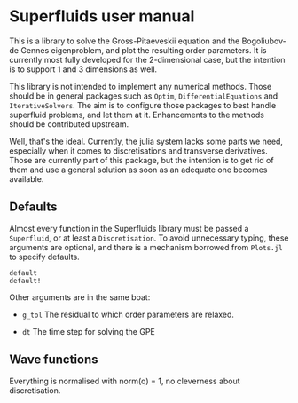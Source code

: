 # Superfluids user manual

This is a library to solve the Gross-Pitaeveskii equation and the
Bogoliubov-de Gennes eigenproblem, and plot the resulting order
parameters.  It is currently most fully developed for the 2-dimensional
case, but the intention is to support 1 and 3 dimensions as well.

This library is not intended to implement any numerical methods.
Those should be in general packages such as `Optim`,
`DifferentialEquations` and `IterativeSolvers`.  The aim is to
configure those packages to best handle superfluid problems, and
let them at it.  Enhancements to the methods should be contributed
upstream.

Well, that's the ideal.  Currently, the julia system lacks some
parts we need, especially when it comes to discretisations and
transverse derivatives.  Those are currently part of this package,
but the intention is to get rid of them and use a general solution
as soon as an adequate one becomes available.

## Defaults

Almost every function in the Superfluids library must be passed a
`Superfluid`, or at least a `Discretisation`.  To avoid unnecessary
typing, these arguments are optional, and there is a mechanism
borrowed from `Plots.jl` to specify defaults.

```@docs
default
default!
```

Other arguments are in the same boat:

* `g_tol`  The residual to which order parameters are relaxed.

* `dt`  The time step for solving the GPE


## Wave functions

Everything is normalised with norm(q) = 1, no cleverness about discretisation.